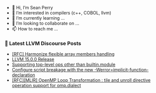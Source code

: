 - 👋 Hi, I’m Sean Perry
- 👀 I’m interested in compilers (c++, COBOL, llvm)
- 🌱 I’m currently learning ...
- 💞️ I’m looking to collaborate on ...
- 📫 How to reach me ...

<!---
s66perry/s66perry is a ✨ special ✨ repository because its `README.md` (this file) appears on your GitHub profile.
You can click the Preview link to take a look at your changes.
--->
### 📕 Latest LLVM Discourse Posts

<!-- DISCOURSE-LLVM:START -->
- [[RFC] Harmonize flexible array members handling](https://discourse.llvm.org/t/rfc-harmonize-flexible-array-members-handling/65001#post_15)
- [LLVM 15.0.0 Release](https://discourse.llvm.org/t/llvm-15-0-0-release/65099#post_7)
- [Supporting top-level ops other than builtin.module](https://discourse.llvm.org/t/supporting-top-level-ops-other-than-builtin-module/65224#post_17)
- [Configure script breakage with the new -Werror=implicit-function-declaration](https://discourse.llvm.org/t/configure-script-breakage-with-the-new-werror-implicit-function-declaration/65213?page=2#post_39)
- [[RFC][MLIR] OpenMP Loop Transformation : tile and unroll directive operation support for omp.dialect](https://discourse.llvm.org/t/rfc-mlir-openmp-loop-transformation-tile-and-unroll-directive-operation-support-for-omp-dialect/65301#post_6)
<!-- DISCOURSE-LLVM:END -->
